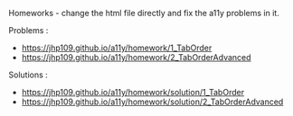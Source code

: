 Homeworks - change the html file directly and fix the a11y problems in it.

Problems :
- https://jhp109.github.io/a11y/homework/1_TabOrder
- https://jhp109.github.io/a11y/homework/2_TabOrderAdvanced

Solutions :
- https://jhp109.github.io/a11y/homework/solution/1_TabOrder
- https://jhp109.github.io/a11y/homework/solution/2_TabOrderAdvanced
